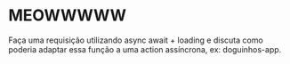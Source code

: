 # MEOWWWWW

Faça uma requisição utilizando async await + loading e discuta como poderia adaptar essa função a uma action assíncrona, ex: doguinhos-app.